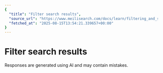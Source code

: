 ```yaml
---
{
  "title": "Filter search results",
  "source_url": "https://www.meilisearch.com/docs/learn/filtering_and_sorting/filter_search_results",
  "fetched_at": "2025-08-15T13:54:21.339657+00:00"
}
---
```


# Filter search results

Responses are generated using AI and may contain mistakes.
